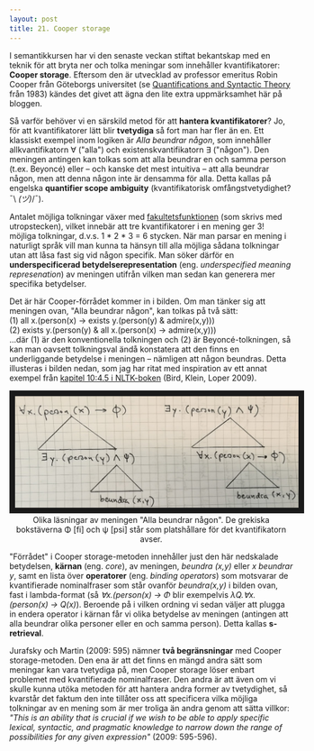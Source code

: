 ```yaml
---
layout: post
title: 21. Cooper storage
---
```


I semantikkursen har vi den senaste veckan stiftat bekantskap med en teknik för att bryta ner och tolka meningar som innehåller kvantifikatorer: **Cooper storage**. Eftersom den är utvecklad av professor emeritus Robin Cooper från Göteborgs universitet (se [Quantifications and Syntactic Theory](https://link-springer-com.ezp.sub.su.se/book/10.1007/978-94-015-6932-3#about) från 1983) kändes det givet att ägna den lite extra uppmärksamhet här på bloggen. 

Så varför behöver vi en särskild metod för att **hantera kvantifikatorer**? Jo, för att kvantifikatorer lätt blir **tvetydiga** så fort man har fler än en. Ett klassiskt exempel inom logiken är *Alla beundrar någon*, som innehåller allkvantifikatorn ∀ ("alla") och existenskvantifikatorn ∃ ("någon"). Den meningen antingen kan tolkas som att alla beundrar en och samma person (t.ex. Beyoncé) eller – och kanske det mest intuitiva – att alla beundrar någon, men att denna någon inte är densamma för alla. Detta kallas på engelska **quantifier scope ambiguity** (kvantifikatorisk omfångstvetydighet? ¯\ _(ヅ)_/¯).  

Antalet möjliga tolkningar växer med [fakultetsfunktionen](https://sv.wikipedia.org/wiki/Fakultet_(matematik)) (som skrivs med utropstecken), vilket innebär att tre kvantifikatorer i en mening ger 3! möjliga tolkningar, d.v.s. 1 * 2 * 3 = 6 stycken. När man parsar en mening i naturligt språk vill man kunna ta hänsyn till alla möjliga sådana tolkningar utan att låsa fast sig vid någon specifik. Man söker därför en **underspecificerad betydelserepresentation** (eng. *underspecified meaning represenation*) av meningen utifrån vilken man sedan kan generera mer specifika betydelser. 

Det är här Cooper-förrådet kommer in i bilden. Om man tänker sig att meningen ovan, "Alla beundrar någon", kan tolkas på två sätt:<br> 
(1) all x.(person(x) -> exists y.(person(y) & admire(x,y)))<br>
(2) exists y.(person(y) & all x.(person(x) -> admire(x,y)))<br>
...där (1) är den konventionella tolkningen och (2) är Beyoncé-tolkningen, så kan man oavsett tolkningsval ändå konstatera att den finns en underliggande betydelse i meningen – nämligen att någon beundras. Detta illusteras i bilden nedan, som jag har ritat med inspiration av ett annat exempel från [kapitel 10:4.5 i NLTK-boken](http://www.nltk.org/book_1ed/ch10.html) (Bird, Klein, Loper 2009).

<p align="center">
<img src="/images/beundra.jpg" alt="Strukturen hos meningen Alla beundrar någon" border="10" /> <br>
Olika läsningar av meningen "Alla beundrar någon". De grekiska bokstäverna Φ [fi] och ψ [psi] står som platshållare för det kvantifikatorn avser.</p>

"Förrådet" i Cooper storage-metoden innehåller just den här nedskalade betydelsen, **kärnan** (eng. *core*), av meningen, *beundra (x,y)* eller *x beundrar y*, samt en lista över **operatorer** (eng. *binding operators*) som motsvarar de kvantifierade nominalfraser som står ovanför *beundra(x,y)* i bilden ovan, fast i lambda-format (så *∀x.(person(x) -> Φ* blir exempelvis *λQ.∀x.(person(x) -> Q(x)*). Beroende på i vilken ordning vi sedan väljer att plugga in endera operator i kärnan får vi olika betydelse av meningen (antingen att alla beundrar olika personer eller en och samma person). Detta kallas **s-retrieval**. 

Jurafsky och Martin (2009: 595) nämner **två begränsningar** med Cooper storage-metoden. Den ena är att det finns en mängd andra sätt som meningar kan vara tvetydiga på, men Cooper storage löser enbart problemet med kvantifierade nominalfraser. Den andra är att även om vi skulle kunna utöka metoden för att hantera andra former av tvetydighet, så kvarstår det faktum den inte tillåter oss att specificera vilka möjliga tolkningar av en mening som är mer troliga än andra genom att sätta villkor: *"This is an ability that is crucial if we wish to be able to apply specific lexical, syntactic, and pragmatic knowledge to narrow down the range of possibilities for any given expression"* (2009: 595-596).
